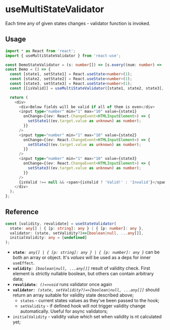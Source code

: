 # useMultiStateValidator

Each time any of given states changes - validator function is invoked.  

## Usage
```ts 
import * as React from 'react';
import { useMultiStateValidator } from 'react-use';

const DemoStateValidator = (s: number[]) => [s.every((num: number) => !(num % 2))] as [boolean];
const Demo = () => {
  const [state1, setState1] = React.useState<number>(1);
  const [state2, setState2] = React.useState<number>(1);
  const [state3, setState3] = React.useState<number>(1);
  const [[isValid]] = useMultiStateValidator([state1, state2, state3], DemoStateValidator);

  return (
    <div>
      <div>Below fields will be valid if all of them is even</div>
      <input type="number" min="1" max="10" value={state1}
        onChange={(ev: React.ChangeEvent<HTMLInputElement>) => {
          setState1((ev.target.value as unknown) as number);
        }}
      />
      <input type="number" min="1" max="10" value={state2}
        onChange={(ev: React.ChangeEvent<HTMLInputElement>) => {
          setState2((ev.target.value as unknown) as number);
        }}
      />
      <input type="number" min="1" max="10" value={state3}
        onChange={(ev: React.ChangeEvent<HTMLInputElement>) => {
          setState3((ev.target.value as unknown) as number);
        }}
      />
      {isValid !== null && <span>{isValid ? 'Valid!' : 'Invalid'}</span>}
    </div>
  );
};
```

## Reference
```ts 
const [validity, revalidate] = useStateValidator(
  state: any[] | { [p: string]: any } | { [p: number]: any },
  validator: (state, setValidity?)=>[boolean|null, ...any[]],
  initialValidity: any = [undefined]
);
```
- **`state`**_`: any[] | { [p: string]: any } | { [p: number]: any }`_ can be both an array or object. It's _values_ will be used as a deps for inner `useEffect`.
- **`validity`**_`: [boolean|null, ...any[]]`_ result of validity check. First element is strictly nullable boolean, but others can contain arbitrary data;
- **`revalidate`**_`: ()=>void`_ runs validator once again
- **`validator`**_`: (state, setValidity?)=>[boolean|null, ...any[]]`_ should return an array suitable for validity state described above;
    - `states` - current states values as they've been passed to the hook;
    - `setValidity` - if defined hook will not trigger validity change automatically. Useful for async validators;
- `initialValidity` - validity value which set when validity is nt calculated yet;
